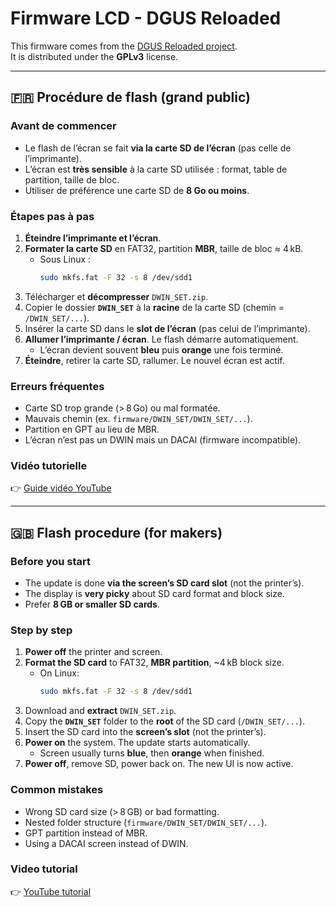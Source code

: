 # Firmware LCD - DGUS Reloaded

This firmware comes from the [DGUS Reloaded project](https://github.com/Neo2003/DGUS-reloaded/).  
It is distributed under the **GPLv3** license.

---

## 🇫🇷 Procédure de flash (grand public)

### Avant de commencer
- Le flash de l’écran se fait **via la carte SD de l’écran** (pas celle de l’imprimante).  
- L’écran est **très sensible** à la carte SD utilisée : format, table de partition, taille de bloc.  
- Utiliser de préférence une carte SD de **8 Go ou moins**.

### Étapes pas à pas
1. **Éteindre l’imprimante et l’écran**.  
2. **Formater la carte SD** en FAT32, partition **MBR**, taille de bloc ≈ 4 kB.  
   - Sous Linux :
     ```bash
     sudo mkfs.fat -F 32 -s 8 /dev/sdd1
     ```
3. Télécharger et **décompresser** `DWIN_SET.zip`.  
4. Copier le dossier **`DWIN_SET`** à la **racine** de la carte SD (chemin = `/DWIN_SET/...`).  
5. Insérer la carte SD dans le **slot de l’écran** (pas celui de l’imprimante).  
6. **Allumer l’imprimante / écran**. Le flash démarre automatiquement.  
   - L’écran devient souvent **bleu** puis **orange** une fois terminé.  
7. **Éteindre**, retirer la carte SD, rallumer. Le nouvel écran est actif.

### Erreurs fréquentes
- Carte SD trop grande (> 8 Go) ou mal formatée.  
- Mauvais chemin (ex. `firmware/DWIN_SET/DWIN_SET/...`).  
- Partition en GPT au lieu de MBR.  
- L’écran n’est pas un DWIN mais un DACAI (firmware incompatible).

### Vidéo tutorielle
👉 [Guide vidéo YouTube](https://www.youtube.com/watch?v=VGvtMmlBVj8&t=140s&pbjreload=10)

---

## 🇬🇧 Flash procedure (for makers)

### Before you start
- The update is done **via the screen’s SD card slot** (not the printer’s).  
- The display is **very picky** about SD card format and block size.  
- Prefer **8 GB or smaller SD cards**.

### Step by step
1. **Power off** the printer and screen.  
2. **Format the SD card** to FAT32, **MBR partition**, ~4 kB block size.  
   - On Linux:
     ```bash
     sudo mkfs.fat -F 32 -s 8 /dev/sdd1
     ```
3. Download and **extract** `DWIN_SET.zip`.  
4. Copy the **`DWIN_SET`** folder to the **root** of the SD card (`/DWIN_SET/...`).  
5. Insert the SD card into the **screen’s slot** (not the printer’s).  
6. **Power on** the system. The update starts automatically.  
   - Screen usually turns **blue**, then **orange** when finished.  
7. **Power off**, remove SD, power back on. The new UI is now active.

### Common mistakes
- Wrong SD card size (> 8 GB) or bad formatting.  
- Nested folder structure (`firmware/DWIN_SET/DWIN_SET/...`).  
- GPT partition instead of MBR.  
- Using a DACAI screen instead of DWIN.

### Video tutorial
👉 [YouTube tutorial](https://www.youtube.com/watch?v=VGvtMmlBVj8&t=140s&pbjreload=10)


